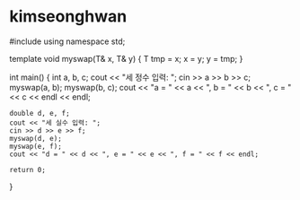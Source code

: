 # kimseonghwan

#include<iostream>
using namespace std;

template<typename T>
void myswap(T& x, T& y) {
	T tmp = x;
	x = y;
	y = tmp;
}

int main() {
	int a, b, c;
	cout << "세 정수 입력: ";
	cin >> a >> b >> c;
	myswap(a, b);
	myswap(b, c);
	cout << "a = " << a << ", b = " << b << ", c = " << c << endl << endl;

	double d, e, f;
	cout << "세 실수 입력: ";
	cin >> d >> e >> f;
	myswap(d, e);
	myswap(e, f);
	cout << "d = " << d << ", e = " << e << ", f = " << f << endl;

	return 0;
}
